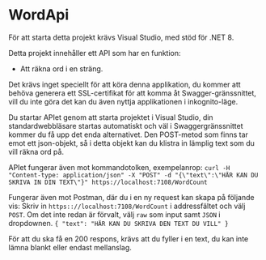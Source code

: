 # WordApi

För att starta detta projekt krävs Visual Studio, med stöd för .NET 8.

Detta projekt innehåller ett API som har en funktion:
- Att räkna ord i en sträng.

Det krävs inget speciellt för att köra denna applikation, du kommer att behöva generera ett SSL-certifikat för att komma åt Swagger-gränssnittet, 
vill du inte göra det kan du även nyttja applikationen i inkognito-läge.

Du startar APIet genom att starta projektet i Visual Studio, din standardwebbläsare startas automatiskt och väl i Swaggergränssnittet kommer du
få upp det enda alternativet. Den POST-metod som finns tar emot ett json-objekt, så i detta objekt kan du klistra in lämplig text som du vill räkna
ord på.

APIet fungerar även mot kommandotolken, exempelanrop:
``curl -H "Content-type: application/json" -X "POST" -d "{\"text\":\"HÄR KAN DU SKRIVA IN DIN TEXT\"}" https://localhost:7108/WordCount``

Fungerar även mot Postman, där du i en ny request kan skapa på följande vis:
Skriv in ``https:://localhost:7108/WordCount`` i addressfältet och välj ``POST``.
Om det inte redan är förvalt, välj ``raw`` som input samt ``JSON`` i dropdownen.
``{
    "text": "HÄR KAN DU SKRIVA DEN TEXT DU VILL"
}``

För att du ska få en 200 respons, krävs att du fyller i en text, du kan inte lämna blankt eller endast mellanslag.
